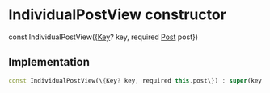 


# IndividualPostView constructor






const
IndividualPostView(\{[Key](https:api.flutter.dev/flutter/foundation/Key-class.html)? key, required [Post](../../models_post_post_model/Post-class.md) post\})





## Implementation

```dart
const IndividualPostView(\{Key? key, required this.post\}) : super(key: key);
```







